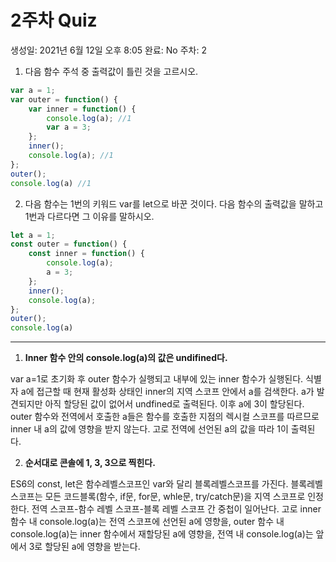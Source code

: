 # 2주차 Quiz

생성일: 2021년 6월 12일 오후 8:05
완료: No
주차: 2

1. 다음 함수 주석 중 출력값이 틀린 것을 고르시오. 

```jsx
var a = 1;
var outer = function() {
	var inner = function() {
		console.log(a); //1
		var a = 3;
	};
	inner();
	console.log(a); //1
};
outer();
console.log(a) //1
```

2. 다음 함수는 1번의 키워드 var를 let으로 바꾼 것이다. 다음 함수의 출력값을 말하고 1번과 다르다면 그 이유를 말하시오.

```jsx
let a = 1;
const outer = function() {
	const inner = function() {
		console.log(a);
		a = 3;
	};
	inner();
	console.log(a);
};
outer();
console.log(a)
```

---

1. **Inner 함수 안의 console.log(a)의 값은 undifined다.** 

var a=1로 초기화 후 outer 함수가 실행되고 내부에 있는 inner 함수가 실행된다. 식별자 a에 접근할 때 현재 활성화 상태인 inner의 지역 스코프 안에서 a를 검색한다. a가 발견되지만 아직 할당된 값이 없어서 undfined로 출력된다. 이후 a에 3이 할당된다. 
outer 함수와 전역에서 호출한 a들은 함수를 호출한 지점의 렉시컬 스코프를 따르므로 inner 내 a의 값에 영향을 받지 않는다. 고로 전역에 선언된 a의 값을 따라 1이 출력된다. 

2. **순서대로 콘솔에 1, 3, 3으로 찍힌다.** 

ES6의 const, let은 함수레벨스코프인 var와 달리 블록레벨스코프를 가진다. 블록레벨스코프는 모든 코드블록(함수, if문, for문, whle문, try/catch문)을 지역 스코프로 인정한다. 전역 스코프-함수 레벨 스코프-블록 레벨 스코프 간 중첩이 일어난다. 
고로 inner 함수 내 console.log(a)는 전역 스코프에 선언된 a에 영향을, outer 함수 내 console.log(a)는 inner 함수에서 재할당된 a에 영향을, 전역 내 console.log(a)는 앞에서 3로 할당된 a에 영향을 받는다.